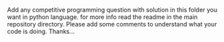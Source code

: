 Add any competitive programming question with solution in this folder you want in python language. for more info read the readme in the main repository directory.
Please add some comments to understand what your code is doing.
Thanks...